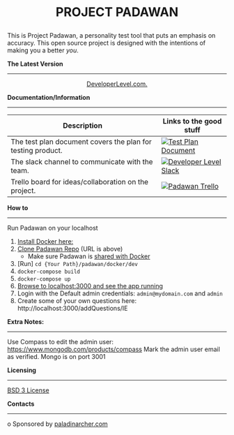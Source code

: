 # <p align="center">**PROJECT PADAWAN**</p>

This is Project Padawan, a personality test tool that puts an emphasis on accuracy. This open source project is designed with the intentions of 
making you a better _you_.  

**The Latest Version**
- - - - - - - - - - - -
<p align="center"><a href="http://app.developerlevel.com">DeveloperLevel.com.</a> 


**Documentation/Information**
- - - - - - - - - -

Description | Links to the good stuff
----------- | ---------
The test plan document covers the plan for testing product. | [![Test Plan Document](https://github.com/paladinarcher/padawan/blob/master/Logo%20Pack/NotP%26A/word.png)](https://paladinarcher.atlassian.net/wiki/spaces/PP/pages/33559/Stuffs+we+upload)
The slack channel to communicate with the team.             | [![Developer Level Slack](https://github.com/paladinarcher/padawan/blob/master/Logo%20Pack/NotP%26A/slack.png)](https://developerlevel.slack.com)
Trello board for ideas/collaboration on the project.        | [![Padawan Trello](https://github.com/paladinarcher/padawan/blob/master/Logo%20Pack/NotP%26A/trello.jpg)](https://trello.com/b/7jc8dbdF)

**How to**
- - - - - - - - -
Run Padawan on your localhost
1. [Install Docker here:](https://store.docker.com/search?type=edition&offering=community)
2. [Clone Padawan Repo](https://services.github.com/on-demand/github-cli/clone-repo-cli) (URL is above)
   * Make sure Padawan is [shared with Docker](https://docs.docker.com/docker-for-windows/#shared-drives)
3. [Run] `cd {Your Path}/padawan/docker/dev`
4. `docker-compose build`
5. `docker-compose up`
6. [Browse to localhost:3000 and see the app running](http://localhost:3000)
7. Login with the Default admin credentials: `admin@mydomain.com` and `admin`
8. Create some of your own questions here: http://localhost:3000/addQuestions/IE

**Extra Notes:**
- - - - - - - - -
Use Compass to edit the admin user: https://www.mongodb.com/products/compass
Mark the admin user email as verified.
Mongo is on port 3001

**Licensing**
- - - - - - - -
[BSD 3 License](https://opensource.org/licenses/BSD-3-Clause)

**Contacts**
- - - - - - - 

o Sponsored by [paladinarcher.com](http://paladinarcher.com/v1/)











